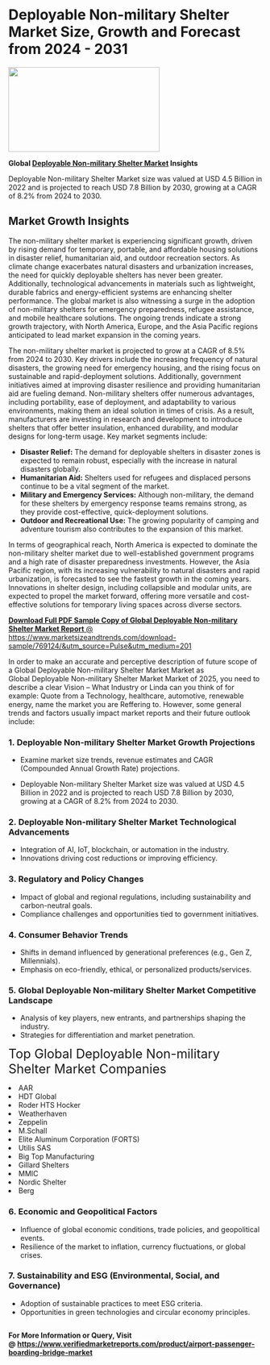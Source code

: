 <H1>Deployable Non-military Shelter Market Size, Growth and Forecast from 2024 - 2031</H1><img class="aligncenter size-medium wp-image-584254" src="https://thirdeyenews.in/wp-content/uploads/2024/09/Global-Market-Research-300x168.jpeg" alt="" width="300" height="168" /><p><strong>Global&nbsp;<a href="https://www.marketsizeandtrends.com/download-sample/769124/&amp;utm_source=Pulse&amp;utm_medium=201">Deployable Non-military Shelter Market</a> Insights</strong></p><p>Deployable Non-military Shelter Market size was valued at USD 4.5 Billion in 2022 and is projected to reach USD 7.8 Billion by 2030, growing at a CAGR of 8.2% from 2024 to 2030.</p><p><h2>Market Growth Insights</h2> <p>The non-military shelter market is experiencing significant growth, driven by rising demand for temporary, portable, and affordable housing solutions in disaster relief, humanitarian aid, and outdoor recreation sectors. As climate change exacerbates natural disasters and urbanization increases, the need for quickly deployable shelters has never been greater. Additionally, technological advancements in materials such as lightweight, durable fabrics and energy-efficient systems are enhancing shelter performance. The global market is also witnessing a surge in the adoption of non-military shelters for emergency preparedness, refugee assistance, and mobile healthcare solutions. The ongoing trends indicate a strong growth trajectory, with North America, Europe, and the Asia Pacific regions anticipated to lead market expansion in the coming years.</p> <p><a href="#"></a></p> <p>The non-military shelter market is projected to grow at a CAGR of 8.5% from 2024 to 2030. Key drivers include the increasing frequency of natural disasters, the growing need for emergency housing, and the rising focus on sustainable and rapid-deployment solutions. Additionally, government initiatives aimed at improving disaster resilience and providing humanitarian aid are fueling demand. Non-military shelters offer numerous advantages, including portability, ease of deployment, and adaptability to various environments, making them an ideal solution in times of crisis. As a result, manufacturers are investing in research and development to introduce shelters that offer better insulation, enhanced durability, and modular designs for long-term usage. Key market segments include: <ul> <li><strong>Disaster Relief:</strong> The demand for deployable shelters in disaster zones is expected to remain robust, especially with the increase in natural disasters globally.</li> <li><strong>Humanitarian Aid:</strong> Shelters used for refugees and displaced persons continue to be a vital segment of the market.</li> <li><strong>Military and Emergency Services:</strong> Although non-military, the demand for these shelters by emergency response teams remains strong, as they provide cost-effective, quick-deployment solutions.</li> <li><strong>Outdoor and Recreational Use:</strong> The growing popularity of camping and adventure tourism also contributes to the expansion of this market.</li> </ul> <p>In terms of geographical reach, North America is expected to dominate the non-military shelter market due to well-established government programs and a high rate of disaster preparedness investments. However, the Asia Pacific region, with its increasing vulnerability to natural disasters and rapid urbanization, is forecasted to see the fastest growth in the coming years. Innovations in shelter design, including collapsible and modular units, are expected to propel the market forward, offering more versatile and cost-effective solutions for temporary living spaces across diverse sectors.</p> <p><a href="#"></p><p><span class=""><strong>Download Full PDF Sample Copy of Global Deployable Non-military Shelter Market Report</strong> @ <a href="https://www.marketsizeandtrends.com/download-sample/769124/&amp;utm_source=Pulse&amp;utm_medium=201" target="_blank">https://www.marketsizeandtrends.com/download-sample/769124/&amp;utm_source=Pulse&amp;utm_medium=201</a></span></p><p>In order to make an accurate and perceptive description of future scope of a Global&nbsp;Deployable Non-military Shelter Market Market as Global&nbsp;Deployable Non-military Shelter Market Market of 2025, you need to describe a clear Vision &ndash; What Industry or Linda can you think of for example: Quote from a Technology, healthcare, automotive, renewable energy, name the market you are Reffering to. However, some general trends and factors usually impact market reports and their future outlook include:</p><h3>1.&nbsp;<strong>Deployable Non-military Shelter Market Growth Projections</strong></h3><ul><li>Examine market size trends, revenue estimates and CAGR (Compounded Annual Growth Rate) projections.</li><li><p>Deployable Non-military Shelter Market size was valued at USD 4.5 Billion in 2022 and is projected to reach USD 7.8 Billion by 2030, growing at a CAGR of 8.2% from 2024 to 2030.</p></li></ul><h3>2.&nbsp;<strong>Deployable Non-military Shelter Market Technological Advancements</strong></h3><ul><li>Integration of AI, IoT, blockchain, or automation in the industry.</li><li>Innovations driving cost reductions or improving efficiency.</li></ul><h3>3.&nbsp;<strong>Regulatory and Policy Changes</strong></h3><ul><li>Impact of global and regional regulations, including sustainability and carbon-neutral goals.</li><li>Compliance challenges and opportunities tied to government initiatives.</li></ul><h3>4.&nbsp;<strong>Consumer Behavior Trends</strong></h3><ul><li>Shifts in demand influenced by generational preferences (e.g., Gen Z, Millennials).</li><li>Emphasis on eco-friendly, ethical, or personalized products/services.</li></ul><h3>5.&nbsp;<strong>Global Deployable Non-military Shelter Market Competitive Landscape</strong></h3><ul><li>Analysis of key players, new entrants, and partnerships shaping the industry.</li><li>Strategies for differentiation and market penetration.</li></ul><p data-pm-slice="1 1 []"><span style="color: inherit; font-family: inherit; font-size: 25px;">Top Global Deployable Non-military Shelter Market Companies</span></p><div class="" data-test-id=""><p><li>AAR</li><li> HDT Global</li><li> Roder HTS Hocker</li><li> Weatherhaven</li><li> Zeppelin</li><li> M.Schall</li><li> Elite Aluminum Corporation (FORTS)</li><li> Utilis SAS</li><li> Big Top Manufacturing</li><li> Gillard Shelters</li><li> MMIC</li><li> Nordic Shelter</li><li> Berg</li></p></div><h3>6.&nbsp;<strong>Economic and Geopolitical Factors</strong></h3><ul><li>Influence of global economic conditions, trade policies, and geopolitical events.</li><li>Resilience of the market to inflation, currency fluctuations, or global crises.</li></ul><h3>7.&nbsp;<strong>Sustainability and ESG (Environmental, Social, and Governance)</strong></h3><ul><li>Adoption of sustainable practices to meet ESG criteria.</li><li>Opportunities in green technologies and circular economy principles.</li></ul><h2><strong style="font-size: 14px;">For More Information or Query, Visit @&nbsp;</strong><a style="background-color: #ffffff; font-size: 14px;" href="https://www.marketsizeandtrends.com/report/deployable-non-military-shelter-market/" target="_blank">https://www.verifiedmarketreports.com/product/airport-passenger-boarding-bridge-market</a></h2>
